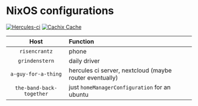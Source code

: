 # NixOS configurations

[![Hercules-ci][herc badge]][herc link]
[![Cachix Cache][cachix badge]][cachix link]

[herc badge]: https://img.shields.io/badge/Herc-CI-yellowgreen?style=plastic&logo=nixos
[herc link]: https://hercules-ci.com/github/quinn-dougherty/configuration.nix
[cachix badge]: https://img.shields.io/badge/Cachix-quinn--dougherty-blueviolet?style=plastic&logo=nixos
[cachix link]: https://quinn-dougherty.cachix.org

|           Host           | Function                                                |
| :----------------------: | :------------------------------------------------------ |
|      `risencrantz`       | phone                                                   |
|      `grindenstern`      | daily driver                                            |
|   `a-guy-for-a-thing`    | hercules ci server, nextcloud (maybe router eventually) |
| `the-band-back-together` | just `homeManagerConfiguration` for an ubuntu           |
